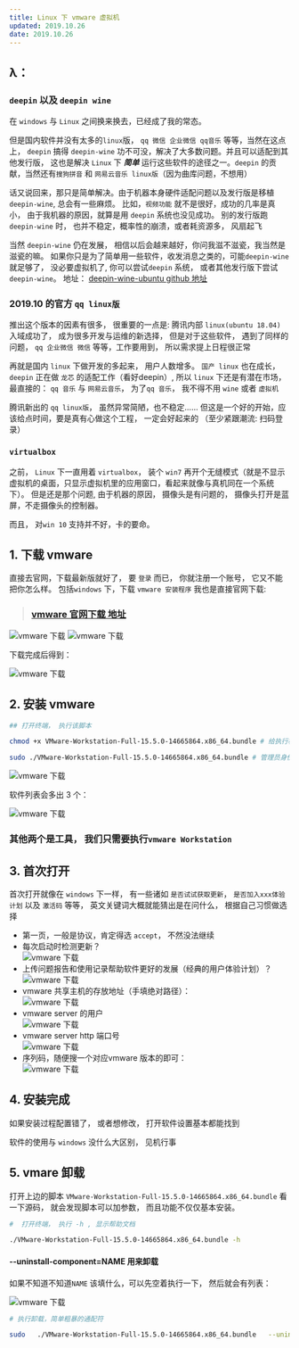 ```yaml
---
title: Linux 下 vmware 虚拟机
updated: 2019.10.26  
date: 2019.10.26  
---
```


## λ：

### `deepin` 以及 `deepin wine`

在 `windows` 与 `Linux` 之间换来换去，已经成了我的常态。

但是国内软件并没有太多的`linux`版， `qq 微信 企业微信 qq音乐` 等等，当然在这点上， `deepin` 搞得 `deepin-wine` 功不可没，解决了大多数问题。并且可以适配到其他发行版， 这也是解决 `Linux` 下 ***简单*** 运行这些软件的途径之一。`deepin` 的贡献，当然还有`搜狗拼音` 和 `网易云音乐 linux版`（因为曲库问题，不想用）

话又说回来，那只是简单解决。由于机器本身硬件适配问题以及发行版是移植`deepin-wine`, 总会有一些麻烦。 比如，`视频功能` 就不是很好，成功的几率是真小， 由于我机器的原因，就算是用 `deepin` 系统也没见成功。 别的发行版跑 `deepin-wine` 时， 也并不稳定，概率性的崩溃，或者耗资源多， 风扇起飞

当然 `deepin-wine` 仍在发展， 相信以后会越来越好，你问我滋不滋瓷，我当然是滋瓷的嘛。 如果你只是为了简单用一些软件，收发消息之类的，可能`deepin-wine`就足够了， 没必要虚拟机了, 你可以尝试`deepin` 系统， 或者其他发行版下尝试`deepin-wine`。 地址：
[deepin-wine-ubuntu github 地址](https://github.com/wszqkzqk/deepin-wine-ubuntu)

### 2019.10 的官方 `qq linux版`

推出这个版本的因素有很多， 很重要的一点是: 腾讯内部 `linux(ubuntu 18.04)` 入域成功了， 成为很多开发与运维的新选择， 但是对于这些软件， 遇到了同样的问题， `qq 企业微信 微信` 等等，工作要用到， 所以需求提上日程很正常

再就是国内 `linux` 下做开发的多起来， 用户人数增多。 `国产 linux` 也在成长， `deepin` 正在做 `龙芯` 的适配工作（看好deepin）, 所以 `linux` 下还是有潜在市场， 最直接的： `qq 音乐` 与 `网易云音乐`， 为了`qq 音乐`， 我不得不用 `wine` 或者 `虚拟机`

腾讯新出的 `qq linux版`， 虽然异常简陋，也不稳定…… 但这是一个好的开始，应该给点时间，要是真有心做这个工程， 一定会好起来的 （至少紧跟潮流: 扫码登录）

### `virtualbox`

之前， `Linux` 下一直用着 `virtualbox`， 装个 `win7` 再开个无缝模式（就是不显示虚拟机的桌面，只显示虚拟机里的应用窗口，看起来就像与真机同在一个系统下）。 但是还是那个问题, 由于机器的原因， 摄像头是有问题的， 摄像头打开是蓝屏，不走摄像头的控制器。

而且， 对`win 10` 支持并不好，卡的要命。

## 1. 下载 vmware

直接去官网，下载最新版就好了， 要 `登录` 而已， 你就注册一个账号， 它又不能把你怎么样。 包括`windows` 下，下载 `vmware 安装程序` 我也是直接官网下载:

> ### [vmware 官网下载 地址](https://www.vmware.com/cn.html)

![vmware 下载](vmware_install/1.png) 
![vmware 下载](vmware_install/2.png)

下载完成后得到： 

![vmware 下载](vmware_install/3.png)

## 2. 安装 vmware

```bash
## 打开终端， 执行该脚本

chmod +x VMware-Workstation-Full-15.5.0-14665864.x86_64.bundle # 给执行权限

sudo ./VMware-Workstation-Full-15.5.0-14665864.x86_64.bundle # 管理员身份

```
![vmware 下载](vmware_install/4.png)

软件列表会多出 3 个：

![vmware 下载](vmware_install/5.png)

### 其他两个是工具， 我们只需要执行`vmware Workstation`

## 3. 首次打开

 首次打开就像在 `windows` 下一样， 有一些诸如 `是否试试获取更新`， `是否加入xxx体验计划` 以及 `激活码` 等等， 英文关键词大概就能猜出是在问什么， 根据自己习惯做选择

- 第一页，一般是协议，肯定得选 `accept`， 不然没法继续  
- 每次启动时检测更新？  
![vmware 下载](vmware_install/6.png)  
- 上传问题报告和使用记录帮助软件更好的发展（经典的用户体验计划）？  
![vmware 下载](vmware_install/7.png)    
- vmware 共享主机的存放地址（手填绝对路径）：  
![vmware 下载](vmware_install/11.png)  
- vmware server 的用户    
![vmware 下载](vmware_install/8.png)   
- vmware server http 端口号  
![vmware 下载](vmware_install/9.png)  
- 序列码，随便搜一个对应vmware 版本的即可：  
![vmware 下载](vmware_install/10.png)  

## 4. 安装完成

如果安装过程配置错了， 或者想修改， 打开软件设置基本都能找到

软件的使用与 `windows` 没什么大区别， 见机行事

## 5. vmare 卸载

打开上边的脚本 `VMware-Workstation-Full-15.5.0-14665864.x86_64.bundle` 看一下源码， 就会发现脚本可以加参数， 而且功能不仅仅基本安装。

```bash
#  打开终端， 执行 -h , 显示帮助文档

./VMware-Workstation-Full-15.5.0-14665864.x86_64.bundle -h
```

#### --uninstall-component=NAME 用来卸载

如果不知道不知道`NAME` 该填什么，可以先空着执行一下， 然后就会有列表：

![vmware 下载](vmware_install/12.png)

```bash
# 执行卸载，简单粗暴的通配符

sudo   ./VMware-Workstation-Full-15.5.0-14665864.x86_64.bundle   --uninstall-component=vmare-*
```
